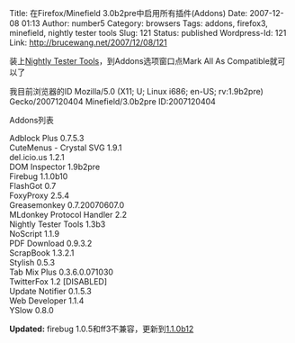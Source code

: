 Title: 在Firefox/Minefield 3.0b2pre中启用所有插件(Addons)
Date: 2007-12-08 01:13
Author: number5
Category: browsers
Tags: addons, firefox3, minefield, nightly tester tools
Slug: 121
Status: published
Wordpress-Id: 121
Link: http://brucewang.net/2007/12/08/121

装上[Nightly Tester
Tools](http://www.oxymoronical.com/web/firefox/nightly "NTT")，到Addons选项窗口点Mark
All As Compatible就可以了

我目前浏览器的ID Mozilla/5.0 (X11; U; Linux i686; en-US; rv:1.9b2pre)
Gecko/2007120404 Minefield/3.0b2pre ID:2007120404

Addons列表

Adblock Plus 0.7.5.3  
CuteMenus - Crystal SVG 1.9.1  
del.icio.us 1.2.1  
DOM Inspector 1.9b2pre  
Firebug 1.1.0b10  
FlashGot 0.7  
FoxyProxy 2.5.4  
Greasemonkey 0.7.20070607.0  
MLdonkey Protocol Handler 2.2  
Nightly Tester Tools 1.3b3  
NoScript 1.1.9  
PDF Download 0.9.3.2  
ScrapBook 1.3.2.1  
Stylish 0.5.3  
Tab Mix Plus 0.3.6.0.071030  
TwitterFox 1.2 [DISABLED]  
Update Notifier 0.1.5.3  
Web Developer 1.1.4  
YSlow 0.8.0

**Updated:** firebug
1.0.5和ff3不兼容，更新到[](http://getfirebug.com/releases/firebug/1.1/firebug-1.1.0b12.xpi "Firebug 1.1.0b12")[1.1.0b12](http://getfirebug.com/releases/firebug/1.1/firebug-1.1.0b12.xpi "Firebug 1.1.0b12")
